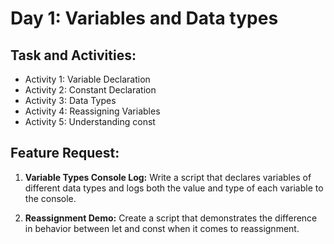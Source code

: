 # Day 1: Variables and Data types


## Task and Activities:


- Activity 1: Variable Declaration
- Activity 2: Constant Declaration
- Activity 3: Data Types
- Activity 4: Reassigning Variables
- Activity 5: Understanding const


## Feature Request:

1. **Variable Types Console Log:** Write a script that declares variables of different data types and logs both the value and type of each variable to the console.

2. **Reassignment Demo:** Create a script that demonstrates the difference in behavior between let and const when it comes to reassignment.